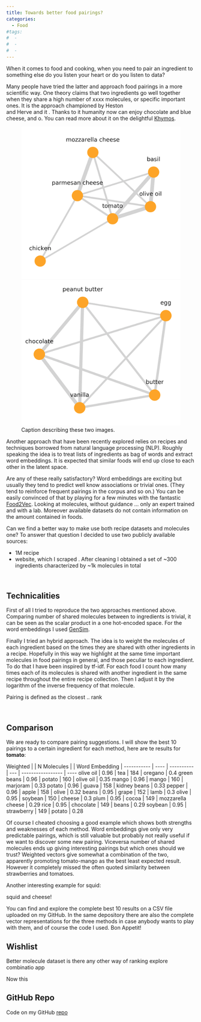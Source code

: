 ```yaml
---
title: Towards better food pairings?
categories:
  - Food
#tags:
#  - 
#  - 
#  - 
---
```


When it comes to food and cooking, when you need to pair an ingredient to something else
do you listen your heart or do you listen to data?

Many people have tried the latter and approach food pairings in a more scientific way.
One theory claims that two ingredients go well together when they share a high number of 
xxxx molecules, or specific important ones. It is the approach championed by Heston  
and Herve and it . Thanks to it humanity now can enjoy chocolate and blue cheese, and o.
You can read more about it on the delightful [Khymos]().


<figure class="half">
    <img src="/assets/images/pairings/chickenparm.png">
    <img src="/assets/images/pairings/brownie.png">
    <figcaption>Caption describing these two images.</figcaption>
</figure>


Another approach that have been recently explored relies on recipes and techniques borrowed
from natural language processing (NLP). Roughly speaking the idea is to treat lists of ingredients
as bag of words and extract word embeddings. It is expected that similar foods will end up close 
to each other in the latent space.

Are any of these really satisfactory? 
Word embeddings are exciting but usually they tend to predict well know associations or trivial 
ones. (They tend to reinforce frequent pairings in the corpus and so on.)
You can be easily convinced of that by playing for a few minutes with the fantastic [Food2Vec]().
Looking at molecules, without guidance ... only an expert trained and with a lab. 
Moreover available datasets do not contain information on the amount contained in foods.

Can we find a better way to make use both recipe datasets and molecules one?
To answer that question I decided to use two publicly available sources:
- 1M recipe  
- website, which I scraped  . After cleaning I obtained a set of ~300 ingredients characterized
by ~1k molecules in total


<img width="360"  src="https://roundedup.github.io/assets/images/pairings/zipfs.png" alt="">

<img width="360"  src="https://roundedup.github.io/assets/images/pairings/n_ingredients.png" alt="">

## Technicalities 

First of all I tried to reproduce the two approaches mentioned above. Comparing number of shared
molecules between to ingredients is trivial, it can be seen as the scalar product in a one hot-encoded space. 
For the word embeddings I used [GenSim](). 

Finally I tried an hybrid approach. The idea is to weight the molecules of each ingredient based on the times
they are shared with other ingredients in a recipe. Hopefully in this way we highlight at the same time
important molecules in food pairings in general, and those peculiar to each ingredient.
To do that I have been inspired by tf-idf. For each food I count how many times each of its molecules is shared with another ingredient in the same recipe
throughout the entire recipe collection. Then I adjust it by the logarithm of the inverse frequency of that molecule.

Pairing is defined as the closest .. rank

<img width="360"  src="https://roundedup.github.io/assets/images/pairings/fruitPCA.png" alt="">

## Comparison

We are ready to compare pairing suggestions. I will show the best 10 pairings to a certain ingredient for each
method, here are te results for **tomato**:
 
 Weighted    |     | N Molecules |  | Word Embedding |
  ----------- | ---- | ---------- | --- | ----------------- | ----
  olive oil   | 0.96 | tea        | 184 | oregano           | 0.4
  green beans | 0.96 | potato     | 160 | olive oil         | 0.35
  mango       | 0.96 | mango      | 160 | marjoram          | 0.33
  potato      | 0.96 | guava      | 158 | kidney beans      | 0.33
  pepper      | 0.96 | apple      | 158 | olive             | 0.32
  beans       | 0.95 | grape      | 152 | lamb              | 0.3
  olive       | 0.95 | soybean    | 150 | cheese            | 0.3
  plum        | 0.95 | cocoa      | 149 | mozzarella cheese | 0.29
  rice        | 0.95 | chocolate  | 149 | beans             | 0.29
  soybean     | 0.95 | strawberry | 149 | potato            | 0.28


Of course I cheated choosing a good example which shows both strengths and weaknesses of each method.
Word embeddings give only very predictable pairings, which is still valuable but probably not really 
useful if we want to discover some new pairing. Viceversa number of shared molecules ends
up giving interesting pairings but which ones should we trust? 
Weighted vectors give somewhat a combination of the two, apparently promoting tomato-mango as the best 
least expected result. However it completely missed the often quoted similarity between strawberries and tomatoes.

Another interesting example for squid:



squid and cheese!



You can find and explore the complete best 10 results on a CSV file uploaded on my GitHub.
In the same depository there are also the complete vector representations for the three methods
in case anybody wants to play with them, and of course the code I used.
Bon Appetit!
 

## Wishlist

Better molecule dataset
is there any other way of ranking
explore combinatio
app



Now this



## GitHub Repo

Code on my GitHub [repo](https://github.com/roundedup)

